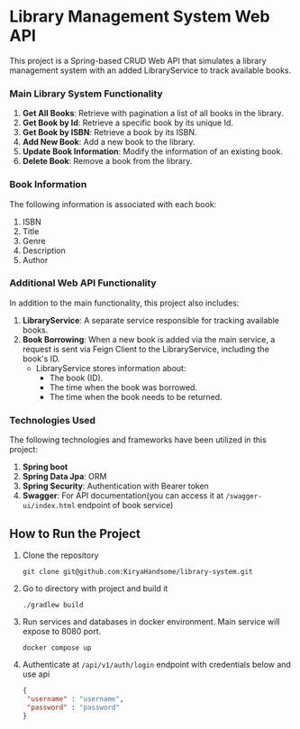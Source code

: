 # Library Management System Web API

This project is a Spring-based CRUD Web API that simulates a library management system
with an added LibraryService to track available books.

### Main Library System Functionality

1. **Get All Books**: Retrieve with pagination a list of all books in the library.
2. **Get Book by Id**: Retrieve a specific book by its unique Id.
3. **Get Book by ISBN**: Retrieve a book by its ISBN.
4. **Add New Book**: Add a new book to the library.
5. **Update Book Information**: Modify the information of an existing book.
6. **Delete Book**: Remove a book from the library.

### Book Information

The following information is associated with each book:

1. ISBN
2. Title
3. Genre
4. Description
5. Author

### Additional Web API Functionality

In addition to the main functionality, this project also includes:

1. **LibraryService**: A separate service responsible for tracking available books.
2. **Book Borrowing**: When a new book is added via the main service, a request is sent via Feign Client to the
   LibraryService, including the book's ID.
    - LibraryService stores information about:
        - The book (ID).
        - The time when the book was borrowed.
        - The time when the book needs to be returned.

### Technologies Used

The following technologies and frameworks have been utilized in this project:

1. **Spring boot**
2. **Spring Data Jpa**: ORM
3. **Spring Security**: Authentication with Bearer token
4. **Swagger**: For API documentation(you can access it at `/swagger-ui/index.html` endpoint of book service)

## How to Run the Project

1. Clone the repository
   ```shell
   git clone git@github.com:KiryaHandsome/library-system.git
   ```
2. Go to directory with project and build it
   ```shell
   ./gradlew build
   ```
3. Run services and databases in docker environment. Main service will expose to 8080 port.
   ```shell
   docker compose up
   ```
4. Authenticate at `/api/v1/auth/login` endpoint with credentials below and use api
   ```json
   {
    "username" : "username",
    "password" : "password"
   }
   ```

